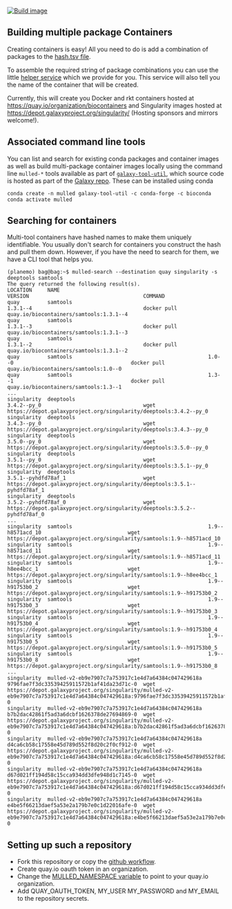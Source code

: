 [![Build image](https://github.com/BioContainers/multi-package-containers/workflows/Build%20image/badge.svg)](https://github.com/BioContainers/multi-package-containers/actions?query=workflow%3A%22Build+image%22)

## Building multiple package Containers

Creating containers is easy! All you need to do is add a combination of packages to the
[hash.tsv file](/combinations/hash.tsv).

To assemble the required string of package combinations you can use the little
[helper service](https://biocontainers.pro/#/multipackage) 
which we provide for you. This service will also tell you the name of the container that will be created.

Currently, this will create you Docker and rkt containers hosted at https://quay.io/organization/biocontainers and 
Singularity images hosted at https://depot.galaxyproject.org/singularity/ (Hosting sponsors and mirrors welcome!).

## Associated command line tools

You can list and search for existing conda packages and container images as well as build multi-package container images locally 
using the command line `mulled-*` tools available as part of [`galaxy-tool-util`](https://pypi.org/project/galaxy-tool-util/), which source
code is hosted as part of the [Galaxy repo](https://github.com/galaxyproject/galaxy/tree/dev/lib/galaxy/tool_util/).
These can be installed using conda 

```
conda create -n mulled galaxy-tool-util -c conda-forge -c bioconda
conda activate mulled
```

## Searching for containers

Multi-tool containers have hashed names to make them uniquely identifiable.
You usually don't search for containers you construct the hash and pull them down. However, if you have the need to search for them, we have a CLI tool
that helps you.

```
(planemo) bag@bag:~$ mulled-search --destination quay singularity -s deeptools samtools
The query returned the following result(s).
LOCATION     NAME                                                VERSION                                     COMMAND
quay         samtools                                            1.3.1--4                                    docker pull quay.io/biocontainers/samtools:1.3.1--4
quay         samtools                                            1.3.1--3                                    docker pull quay.io/biocontainers/samtools:1.3.1--3
quay         samtools                                            1.3.1--2                                    docker pull quay.io/biocontainers/samtools:1.3.1--2
quay         samtools                                            1.0--0                                      docker pull quay.io/biocontainers/samtools:1.0--0
quay         samtools                                            1.3--1                                      docker pull quay.io/biocontainers/samtools:1.3--1
...
singularity  deeptools                                           3.4.2--py_0                                 wget https://depot.galaxyproject.org/singularity/deeptools:3.4.2--py_0
singularity  deeptools                                           3.4.3--py_0                                 wget https://depot.galaxyproject.org/singularity/deeptools:3.4.3--py_0
singularity  deeptools                                           3.5.0--py_0                                 wget https://depot.galaxyproject.org/singularity/deeptools:3.5.0--py_0
singularity  deeptools                                           3.5.1--py_0                                 wget https://depot.galaxyproject.org/singularity/deeptools:3.5.1--py_0
singularity  deeptools                                           3.5.1--pyhdfd78af_1                         wget https://depot.galaxyproject.org/singularity/deeptools:3.5.1--pyhdfd78af_1
singularity  deeptools                                           3.5.2--pyhdfd78af_0                         wget https://depot.galaxyproject.org/singularity/deeptools:3.5.2--pyhdfd78af_0
...
singularity  samtools                                            1.9--h8571acd_10                            wget https://depot.galaxyproject.org/singularity/samtools:1.9--h8571acd_10
singularity  samtools                                            1.9--h8571acd_11                            wget https://depot.galaxyproject.org/singularity/samtools:1.9--h8571acd_11
singularity  samtools                                            1.9--h8ee4bcc_1                             wget https://depot.galaxyproject.org/singularity/samtools:1.9--h8ee4bcc_1
singularity  samtools                                            1.9--h91753b0_2                             wget https://depot.galaxyproject.org/singularity/samtools:1.9--h91753b0_2
singularity  samtools                                            1.9--h91753b0_3                             wget https://depot.galaxyproject.org/singularity/samtools:1.9--h91753b0_3
singularity  samtools                                            1.9--h91753b0_4                             wget https://depot.galaxyproject.org/singularity/samtools:1.9--h91753b0_4
singularity  samtools                                            1.9--h91753b0_5                             wget https://depot.galaxyproject.org/singularity/samtools:1.9--h91753b0_5
singularity  samtools                                            1.9--h91753b0_8                             wget https://depot.galaxyproject.org/singularity/samtools:1.9--h91753b0_8
...
singularity  mulled-v2-eb9e7907c7a753917c1e4d7a64384c047429618a  9796fae7f3dc33539425911572b1af41da23d71c-0  wget https://depot.galaxyproject.org/singularity/mulled-v2-eb9e7907c7a753917c1e4d7a64384c047429618a:9796fae7f3dc33539425911572b1af41da23d71c-0
singularity  mulled-v2-eb9e7907c7a753917c1e4d7a64384c047429618a  b7b2dac42861f5ad3a6dcbf1626378de27694869-0  wget https://depot.galaxyproject.org/singularity/mulled-v2-eb9e7907c7a753917c1e4d7a64384c047429618a:b7b2dac42861f5ad3a6dcbf1626378de27694869-0
singularity  mulled-v2-eb9e7907c7a753917c1e4d7a64384c047429618a  d4ca6cb58c17558e45d789d552f8d20c2f0cf912-0  wget https://depot.galaxyproject.org/singularity/mulled-v2-eb9e7907c7a753917c1e4d7a64384c047429618a:d4ca6cb58c17558e45d789d552f8d20c2f0cf912-0
singularity  mulled-v2-eb9e7907c7a753917c1e4d7a64384c047429618a  d67d021ff194d58c15cca934dd3dfe948d1c7145-0  wget https://depot.galaxyproject.org/singularity/mulled-v2-eb9e7907c7a753917c1e4d7a64384c047429618a:d67d021ff194d58c15cca934dd3dfe948d1c7145-0
singularity  mulled-v2-eb9e7907c7a753917c1e4d7a64384c047429618a  e4be5f66213daef5a53e2a179b7e0c1d22016afe-0  wget https://depot.galaxyproject.org/singularity/mulled-v2-eb9e7907c7a753917c1e4d7a64384c047429618a:e4be5f66213daef5a53e2a179b7e0c1d22016afe-0
```

## Setting up such a repository

 - Fork this repository or copy the [github workflow](https://github.com/BioContainers/multi-package-containers/blob/master/.github/workflows/ci.yaml).
 - Create quay.io oauth token in an organization.
 - Change the [MULLED_NAMESPACE variable](https://github.com/BioContainers/multi-package-containers/blob/master/.github/workflows/ci.yaml#L4) to point to your quay.io organization.
 - Add QUAY_OAUTH_TOKEN, MY_USER MY_PASSWORD and MY_EMAIL to the repository secrets.
